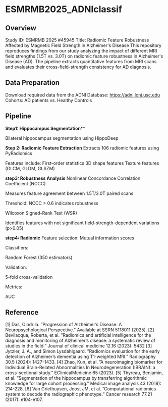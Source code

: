 # ESMRMB2025_ADNIclassif



## Overview
Study ID: ESMRMB 2025 #45945
Title: Radiomic Feature Robustness Affected by Magnetic Field Strength in Alzheimer's Disease
This repository reproduces findings from our study analyzing the impact of different MRI field strengths (1.5T vs. 3.0T) on radiomic feature robustness in Alzheimer's Disease (AD). The pipeline extracts quantitative features from MRI scans and evaluates their cross-field-strength consistency for AD diagnosis.

## Data Preparation
Download required data from the ADNI Database:
https://adni.loni.usc.edu
Cohorts: AD patients vs. Healthy Controls

## Pipeline
**Step1: Hippocampus Segmentation****

Bilateral hippocampus segmentation using HippoDeep

**Step 2: Radiomic Feature Extraction**
Extracts 106 radiomic features using PyRadiomics

Features include:
First-order statistics
3D shape features
Texture features (GLCM, GLDM, GLSZM)

**step3: Robustness Analysis**
Nonlinear Concordance Correlation Coefficient (NCCC)

Measures feature agreement between 1.5T/3.0T paired scans

Threshold: NCCC > 0.6 indicates robustness

Wilcoxon Signed-Rank Test (WSR)

Identifies features with not significant field-strength-dependent variations (p>0.05)

**step4: Radiomic**
Feature selection:
Mutual information scores


Classifiers:

Random Forest (350 estimators)


Validation:

5-fold cross-validation


Metrics:

AUC

## Reference
[1] Das, Oindrila. ”Progression of Alzheimer’s Disease: A Neuropsychological Perspective.” Available at SSRN 5118011 (2025). 
[2] Bevilacqua, Roberta, et al. ”Radiomics and artificial intelligence for the diagnosis and monitoring of Alzheimer’s disease: a systematic review of studies in the field.” Journal of clinical medicine 12.16 (2023): 5432 
[3] Jytzler, J. A., and Simon Lysdahlgaard. ”Radiomics evaluation for the early detection of Alzheimer’s dementia using T1-weighted MRI.” Radiography 30.5 (2024): 1427-1433. 
[4] Zhao, Kun, et al. ”A neuroimaging biomarker for Individual Brain-Related Abnormalities In Neurodegeneration (IBRAIN): a cross-sectional study.” EClinicalMedicine 65 (2023). 
[5] Thyreau, Benjamin, et al. ”Segmentation of the hippocampus by transferring algorithmic knowledge for large cohort processing.” Medical image analysis 43 (2018): 214-228. 
[6] Van Griethuysen, Joost JM, et al. ”Computational radiomics system to decode the radiographic phenotype.” Cancer research 77.21 (2017): e104-e107.